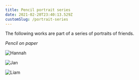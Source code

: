 ```yaml
---
title: Pencil portrait series
date: 2021-02-20T23:40:13.529Z
customSlug: /portrait-series
---
```


The following works are part of a series of portraits of friends.

_Pencil on paper_

![Hannah](portrait_series_1.png)

![Jan](portrait_series_2.png)

![Liam](portrait_series_3.png)
